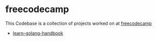 # freecodecamp

This Codebase is a collection of projects worked on at [freecodecamp](https://www.freecodecamp.org/)

- [learn-golang-handbook](https://www.freecodecamp.org/news/learn-golang-handbook)
